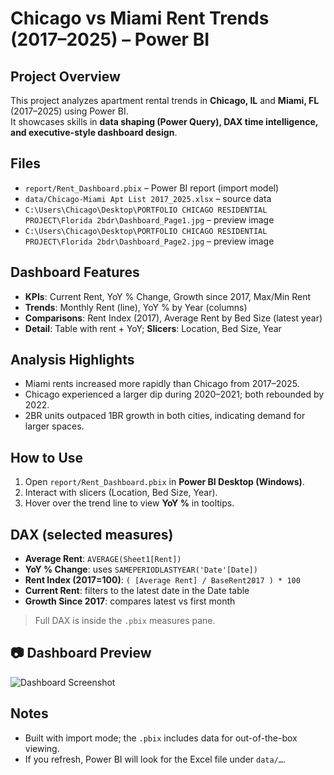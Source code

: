 # Chicago vs Miami Rent Trends (2017–2025) – Power BI

## Project Overview
This project analyzes apartment rental trends in **Chicago, IL** and **Miami, FL** (2017–2025) using Power BI.  
It showcases skills in **data shaping (Power Query), DAX time intelligence, and executive-style dashboard design**.

## Files
- `report/Rent_Dashboard.pbix` – Power BI report (import model)
- `data/Chicago-Miami Apt List 2017_2025.xlsx` – source data
- `C:\Users\Chicago\Desktop\PORTFOLIO CHICAGO RESIDENTIAL PROJECT\Florida 2bdr\Dashboard_Page1.jpg` – preview image
- `C:\Users\Chicago\Desktop\PORTFOLIO CHICAGO RESIDENTIAL PROJECT\Florida 2bdr\Dashboard_Page2.jpg` – preview image

## Dashboard Features
- **KPIs**: Current Rent, YoY % Change, Growth since 2017, Max/Min Rent
- **Trends**: Monthly Rent (line), YoY % by Year (columns)
- **Comparisons**: Rent Index (2017), Average Rent by Bed Size (latest year)
- **Detail**: Table with rent + YoY; **Slicers**: Location, Bed Size, Year

## Analysis Highlights
- Miami rents increased more rapidly than Chicago from 2017–2025.
- Chicago experienced a larger dip during 2020–2021; both rebounded by 2022.
- 2BR units outpaced 1BR growth in both cities, indicating demand for larger spaces.

## How to Use
1. Open `report/Rent_Dashboard.pbix` in **Power BI Desktop (Windows)**.
2. Interact with slicers (Location, Bed Size, Year).
3. Hover over the trend line to view **YoY %** in tooltips.

## DAX (selected measures)
- **Average Rent**: `AVERAGE(Sheet1[Rent])`
- **YoY % Change**: uses `SAMEPERIODLASTYEAR('Date'[Date])`
- **Rent Index (2017=100)**: `( [Average Rent] / BaseRent2017 ) * 100`
- **Current Rent**: filters to the latest date in the Date table
- **Growth Since 2017**: compares latest vs first month

> Full DAX is inside the `.pbix` measures pane.

## 📷 Dashboard Preview
![Dashboard Screenshot](./images/dashboard-page1.jpg)


## Notes
- Built with import mode; the `.pbix` includes data for out-of-the-box viewing.
- If you refresh, Power BI will look for the Excel file under `data/…`.


